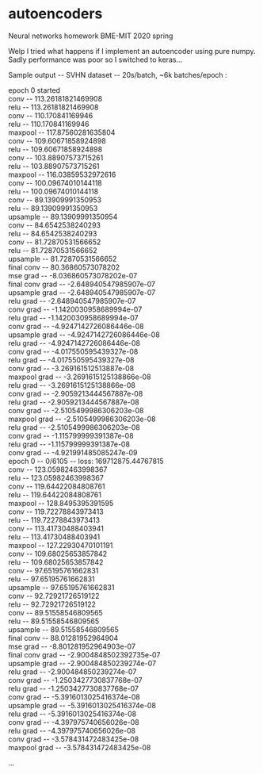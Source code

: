 # autoencoders
Neural networks homework BME-MIT 2020 spring

Welp I tried what happens if I implement an autoencoder using pure numpy. Sadly performance was poor so I switched to keras...

Sample output -- SVHN dataset -- 20s/batch, ~6k batches/epoch :

epoch 0 started\
conv -- 113.26181821469908\
relu -- 113.26181821469908\
conv -- 110.170841169946\
relu -- 110.170841169946\
maxpool -- 117.87560281635804\
conv -- 109.60671858924898\
relu -- 109.60671858924898\
conv -- 103.88907573715261\
relu -- 103.88907573715261\
maxpool -- 116.03859532972616\
conv -- 100.09674010144118\
relu -- 100.09674010144118\
conv -- 89.13909991350953\
relu -- 89.13909991350953\
upsample -- 89.13909991350954\
conv -- 84.6542538240293\
relu -- 84.6542538240293\
conv -- 81.72870531566652\
relu -- 81.72870531566652\
upsample -- 81.72870531566652\
final conv -- 80.36860573078202\
mse grad  -- -8.036860573078202e-07\
final conv grad  -- -2.648940547985907e-07\
upsample grad  -- -2.648940547985907e-07\
relu grad  -- -2.648940547985907e-07\
conv grad  -- -1.1420030958689994e-07\
relu grad  -- -1.1420030958689994e-07\
conv grad  -- -4.9247142726086446e-08\
upsample grad  -- -4.9247142726086446e-08\
relu grad  -- -4.9247142726086446e-08\
conv grad  -- -4.017550595439327e-08\
relu grad  -- -4.017550595439327e-08\
conv grad  -- -3.269161512513887e-08\
maxpool grad  -- -3.2691615125138866e-08\
relu grad  -- -3.2691615125138866e-08\
conv grad  -- -2.9059213444567887e-08\
relu grad  -- -2.9059213444567887e-08\
conv grad  -- -2.5105499986306203e-08\
maxpool grad  -- -2.5105499986306203e-08\
relu grad  -- -2.5105499986306203e-08\
conv grad  -- -1.115799999391387e-08\
relu grad  -- -1.115799999391387e-08\
conv grad  -- -4.921991485085247e-09\
epoch 0 -- 0/6105 -- loss: 169712875.44767815\
conv -- 123.05982463998367\
relu -- 123.05982463998367\
conv -- 119.64422084808761\
relu -- 119.64422084808761\
maxpool -- 128.8495395391595\
conv -- 119.72278843973413\
relu -- 119.72278843973413\
conv -- 113.41730488403941\
relu -- 113.41730488403941\
maxpool -- 127.22930470101191\
conv -- 109.68025653857842\
relu -- 109.68025653857842\
conv -- 97.65195761662831\
relu -- 97.65195761662831\
upsample -- 97.65195761662831\
conv -- 92.72921726519122\
relu -- 92.72921726519122\
conv -- 89.51558546809565\
relu -- 89.51558546809565\
upsample -- 89.51558546809565\
final conv -- 88.01281952964904\
mse grad  -- -8.801281952964903e-07\
final conv grad  -- -2.9004848502392735e-07\
upsample grad  -- -2.900484850239274e-07\
relu grad  -- -2.900484850239274e-07\
conv grad  -- -1.2503427730837768e-07\
relu grad  -- -1.2503427730837768e-07\
conv grad  -- -5.3916013025416374e-08\
upsample grad  -- -5.3916013025416374e-08\
relu grad  -- -5.3916013025416374e-08\
conv grad  -- -4.397975740656026e-08\
relu grad  -- -4.397975740656026e-08\
conv grad  -- -3.578431472483425e-08\
maxpool grad  -- -3.578431472483425e-08

...
